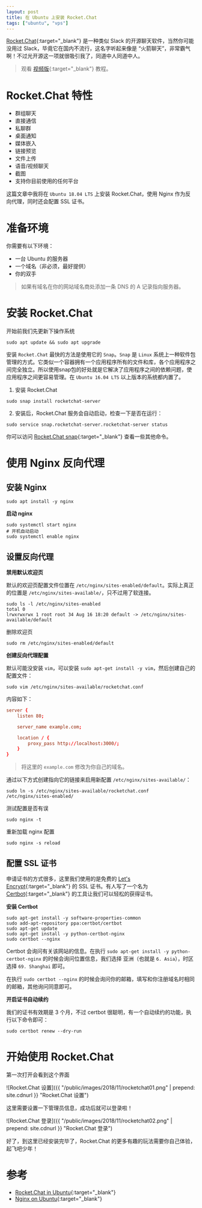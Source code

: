 ```yaml
---
layout: post
title: 在 Ubuntu 上安装 Rocket.Chat
tags: ["ubuntu", "vps"]
---
```


[Rocket.Chat](https://github.com/RocketChat/Rocket.Chat){:target="_blank"} 是一种类似 Slack 的开源聊天软件，当然你可能没用过 Slack，毕竟它在国内不流行，这名字听起来像是 “火箭聊天”，非常霸气啊！不过光开源这一项就很吸引我了，同道中人同道中人。

> 观看 [视频版](https://www.youtube.com/watch?v=iaAot5K2sps){:target="_blank"} 教程。

# Rocket.Chat 特性

- 群组聊天
- 直接通信
- 私聊群
- 桌面通知
- 媒体嵌入
- 链接预览
- 文件上传
- 语音/视频聊天
- 截图
- 支持你目前使用的任何平台

这篇文章中我将在 `Ubuntu 18.04 LTS` 上安装 Rocket.Chat，使用 Nginx 作为反向代理，同时还会配置 SSL 证书。

# 准备环境

你需要有以下环境：

- 一台 Ubuntu 的服务器
- 一个域名（非必须，最好提供）
- 你的双手

> 如果有域名在你的网站域名商处添加一条 DNS 的 A 记录指向服务器。

# 安装 Rocket.Chat

开始前我们先更新下操作系统

```shell
sudo apt update && sudo apt upgrade
```

安装 `Rocket.Chat` 最快的方法是使用它的 `Snap`。`Snap` 是 `Linux` 系统上一种软件包管理的方式。它类似一个容器拥有一个应用程序所有的文件和库，各个应用程序之间完全独立。所以使用snap包的好处就是它解决了应用程序之间的依赖问题，使应用程序之间更容易管理。在 `Ubuntu 16.04 LTS` 以上版本的系统都内置了。

1. 安装 Rocket.Chat

```shell
sudo snap install rocketchat-server
```

2. 安装后，Rocket.Chat 服务会自动启动，检查一下是否在运行：

```shell
sudo service snap.rocketchat-server.rocketchat-server status
```

你可以访问 [Rocket.Chat snap](https://rocket.chat/docs/installation/manual-installation/ubuntu/snaps/){:target="_blank"} 查看一些其他命令。

# 使用 Nginx 反向代理

## 安装 Nginx

```shell
sudo apt install -y nginx
```

**启动 nginx**

```shell
sudo systemctl start nginx
# 开机自动启动
sudo systemctl enable nginx
```

## 设置反向代理

**禁用默认欢迎页**

默认的欢迎页配置文件位置在 `/etc/nginx/sites-enabled/default`。实际上真正的位置是 `/etc/nginx/sites-available/`，只不过用了软连接。

```shell
sudo ls -l /etc/nginx/sites-enabled
total 0
lrwxrwxrwx 1 root root 34 Aug 16 18:20 default -> /etc/nginx/sites-available/default
```

删除欢迎页

```shell
sudo rm /etc/nginx/sites-enabled/default
```

**创建反向代理配置**

默认可能没安装 `vim`，可以安装 `sudo apt-get install -y vim`，然后创建自己的配置文件：

```shell
sudo vim /etc/nginx/sites-available/rocketchat.conf
```

内容如下：

```conf
server {
    listen 80;

    server_name example.com;

    location / {
        proxy_pass http://localhost:3000/;
    }
}
```

> 将这里的 `example.com` 修改为你自己的域名。

通过以下方式创建指向它的链接来启用新配置 `/etc/nginx/sites-available/`：

```shell
sudo ln -s /etc/nginx/sites-available/rocketchat.conf /etc/nginx/sites-enabled/
```

测试配置是否有误

```shell
sudo nginx -t
```

重新加载 nginx 配置

```shell
sudo nginx -s reload
```

## 配置 SSL 证书

申请证书的方式很多，这里我们使用的是免费的 [Let's Encrypt](https://letsencrypt.org/){:target="_blank"} 的 SSL 证书。有人写了一个名为 [Certbot](https://certbot.eff.org/){:target="_blank"} 的工具让我们可以轻松的获得证书。

**安装 Certbot**

```shell
sudo apt-get install -y software-properties-common
sudo add-apt-repository ppa:certbot/certbot
sudo apt-get update
sudo apt-get install -y python-certbot-nginx
sudo certbot --nginx
```

Certbot 会询问有关该网站的信息。在执行 `sudo apt-get install -y python-certbot-nginx` 的时候会询问位置信息，我们选择 亚洲（也就是 `6. Asia`），时区选择 `69. Shanghai` 即可。

在执行 `sudo certbot --nginx` 的时候会询问你的邮箱，填写和你注册域名时相同的邮箱，其他询问同意即可。

**开启证书自动续约**

我们的证书有效期是 3 个月，不过 certbot 很聪明，有一个自动续约的功能，执行以下命令即可：

```shell
sudo certbot renew --dry-run
```

# 开始使用 Rocket.Chat

第一次打开会看到这个界面

![Rocket.Chat 设置]({{ "/public/images/2018/11/rocketchat01.png" | prepend: site.cdnurl }} "Rocket.Chat 设置")

这里需要设置一下管理员信息，成功后就可以登录啦！

![Rocket.Chat 登录]({{ "/public/images/2018/11/rocketchat02.png" | prepend: site.cdnurl }} "Rocket.Chat 登录")

好了，到这里已经安装完毕了，Rocket.Chat 的更多有趣的玩法需要你自己体验，起飞吧少年！

# 参考

- [Rocket.Chat in Ubuntu](https://rocket.chat/docs/installation/manual-installation/ubuntu/){:target="_blank"}
- [Nginx on Ubuntu](https://certbot.eff.org/lets-encrypt/ubuntuxenial-nginx.html){:target="_blank"}